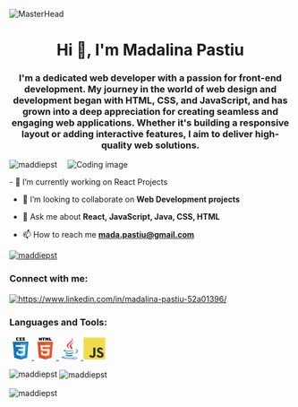 ![MasterHead](https://user-images.githubusercontent.com/95478989/198955082-6e78ebb5-e1e4-49f9-8d32-6e5af3984dcd.gif)
<h1 align="center">Hi 👋, I'm Madalina Pastiu</h1>
<h3 align="center">I'm a dedicated web developer with a passion for front-end development. My journey in the world of web design and development began with HTML, CSS, and JavaScript, and has grown into a deep appreciation for creating seamless and engaging web applications. Whether it's building a responsive layout or adding interactive features, I aim to deliver high-quality web solutions.</h3>
<img align= "right" alt = "Coding image" width ="400" src ="https://thumbs.dreamstime.com/b/young-programmer-concentrated-working-project-developing-programming-coding-technologies-screen-codes-developer-271715415.jpg"

<p align="left"> <img src="https://komarev.com/ghpvc/?username=maddiepst&label=Profile%20views&color=0e75b6&style=flat" alt="maddiepst" /> </p>
- 🔭 I’m currently working on React Projects

- 👯 I’m looking to collaborate on **Web Development projects**

- 💬 Ask me about **React, JavaScript, Java, CSS, HTML**

- 📫 How to reach me **mada.pastiu@gmail.com**


<p align="left"> <a href="https://github.com/ryo-ma/github-profile-trophy"><img src="https://github-profile-trophy.vercel.app/?username=maddiepst" alt="maddiepst" /></a> </p>


<h3 align="left">Connect with me:</h3>
<p align="left">
<a href="https://www.linkedin.com/in/madalina-pastiu-52a01396/" target="blank"><img align="center" src="https://raw.githubusercontent.com/rahuldkjain/github-profile-readme-generator/master/src/images/icons/Social/linked-in-alt.svg" alt="https://www.linkedin.com/in/madalina-pastiu-52a01396/" height="30" width="40" /></a>
</p>

<h3 align="left">Languages and Tools:</h3>
<p align="left"> <a href="https://www.w3schools.com/css/" target="_blank" rel="noreferrer"> <img src="https://raw.githubusercontent.com/devicons/devicon/master/icons/css3/css3-original-wordmark.svg" alt="css3" width="40" height="40"/> </a> <a href="https://www.w3.org/html/" target="_blank" rel="noreferrer"> <img src="https://raw.githubusercontent.com/devicons/devicon/master/icons/html5/html5-original-wordmark.svg" alt="html5" width="40" height="40"/> </a> <a href="https://www.java.com" target="_blank" rel="noreferrer"> <img src="https://raw.githubusercontent.com/devicons/devicon/master/icons/java/java-original.svg" alt="java" width="40" height="40"/> </a> <a href="https://developer.mozilla.org/en-US/docs/Web/JavaScript" target="_blank" rel="noreferrer"> <img src="https://raw.githubusercontent.com/devicons/devicon/master/icons/javascript/javascript-original.svg" alt="javascript" width="40" height="40"/> </a> </p>

<p><img align="left" src="https://github-readme-stats.vercel.app/api/top-langs?username=maddiepst&show_icons=true&locale=en&layout=compact" alt="maddiepst" /></p>

<p>&nbsp;<img align="center" src="https://github-readme-stats.vercel.app/api?username=maddiepst&show_icons=true&locale=en" alt="maddiepst" /></p>

<p><img align="center" src="https://github-readme-streak-stats.herokuapp.com/?user=maddiepst&" alt="maddiepst" /></p>


